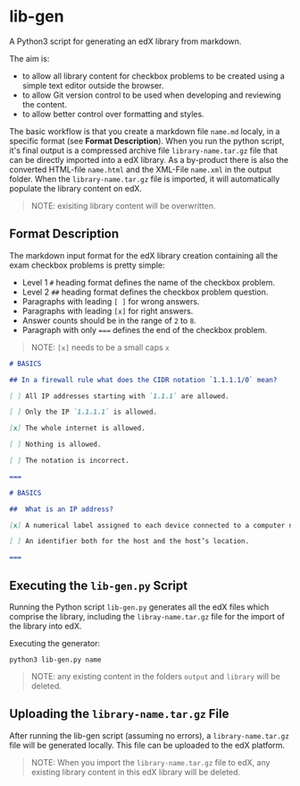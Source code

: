# lib-gen

A Python3 script for generating an edX library from markdown.

The aim is:
- to allow all library content for checkbox problems to be created using a simple text editor outside the browser.
- to allow Git version control to be used when developing and reviewing the content.
- to allow better control over formatting and styles.

The basic workflow is that you create a markdown file `name.md` localy, in a specific format (see __Format Description__). When you run the python script, it's final output is a compressed archive file `library-name.tar.gz` file that can be directly imported into a edX library. As a by-product there is also the converted HTML-file `name.html` and the XML-File `name.xml` in the output folder. When the `library-name.tar.gz` file is imported, it will automatically populate the library content on edX. 

>NOTE: exisiting library content will be overwritten.


## Format Description

The markdown input format for the edX library creation containing all the exam checkbox problems is pretty simple:
* Level 1 `#` heading format defines the name of the checkbox problem.
* Level 2 `##` heading format defines the checkbox problem question.
* Paragraphs with leading `[ ]` for wrong answers.
* Paragraphs with leading `[x]` for right answers.
* Answer counts should be in the range of `2` to `8`.
* Paragraph with only `===` defines the end of the checkbox problem.

>NOTE: `[x]` needs to be a small caps `x`


```markdown
# BASICS

## In a firewall rule what does the CIDR notation `1.1.1.1/0` mean?

[ ] All IP addresses starting with `1.1.1` are allowed.

[ ] Only the IP `1.1.1.1` is allowed.

[x] The whole internet is allowed.

[ ] Nothing is allowed.

[ ] The notation is incorrect.

===

# BASICS

##  What is an IP address? 

[x] A numerical label assigned to each device connected to a computer network that uses the Internet Protocol.

[ ] An identifier both for the host and the host’s location.

===
```


## Executing the `lib-gen.py` Script

Running the Python script `lib-gen.py` generates all the edX files which comprise the library, including the `libray-name.tar.gz` file for the import of the library into edX.

Executing the generator:

```
python3 lib-gen.py name
```

>NOTE: any existing content in the folders `output` and `library` will be deleted.


## Uploading the `library-name.tar.gz` File

After running the lib-gen script (assuming no errors), a `library-name.tar.gz` file will be generated locally. This file can be uploaded to the edX platform.

>NOTE: When you import the `library-name.tar.gz` file to edX, any existing library content in this edX library will be deleted.
